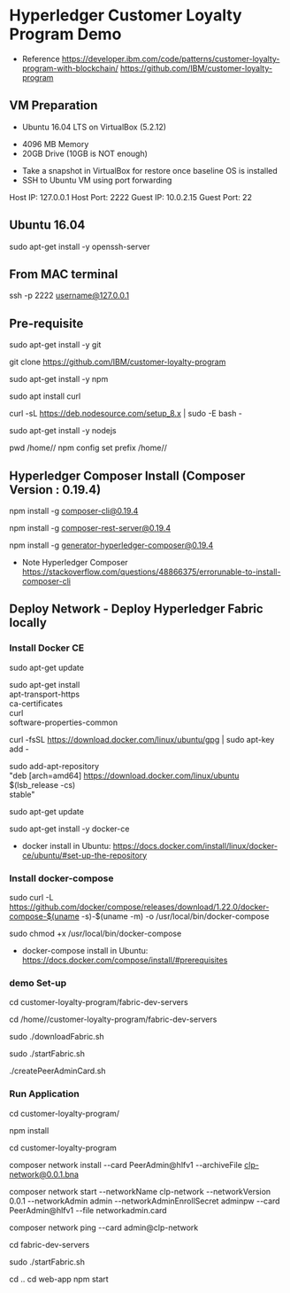 # Hyperledger Customer Loyalty Program Demo

* Reference
https://developer.ibm.com/code/patterns/customer-loyalty-program-with-blockchain/
https://github.com/IBM/customer-loyalty-program

## VM Preparation
* Ubuntu 16.04 LTS on VirtualBox (5.2.12)
- 4096 MB Memory
- 20GB Drive (10GB is NOT enough)
* Take a snapshot in VirtualBox for restore once baseline OS is installed
* SSH to Ubuntu VM using port forwarding

Host IP: 127.0.0.1
Host Port: 2222
Guest IP: 10.0.2.15
Guest Port: 22

## Ubuntu 16.04

sudo apt-get install -y openssh-server

## From MAC terminal

ssh -p 2222 username@127.0.0.1

## Pre-requisite

sudo apt-get install -y git

git clone https://github.com/IBM/customer-loyalty-program

sudo apt-get install -y npm

sudo apt install curl

curl -sL https://deb.nodesource.com/setup_8.x | sudo -E bash -

sudo apt-get install -y nodejs

pwd
/home/<username>/
npm config set prefix /home/<username>/

## Hyperledger Composer Install (Composer Version : 0.19.4)

npm install -g composer-cli@0.19.4

npm install -g composer-rest-server@0.19.4

npm install -g generator-hyperledger-composer@0.19.4

* Note
Hyperledger Composer
https://stackoverflow.com/questions/48866375/errorunable-to-install-composer-cli

## Deploy Network - Deploy Hyperledger Fabric locally

### Install Docker CE

sudo apt-get update

sudo apt-get install \
    apt-transport-https \
    ca-certificates \
    curl \
    software-properties-common

curl -fsSL https://download.docker.com/linux/ubuntu/gpg | sudo apt-key add -

sudo add-apt-repository \
   "deb [arch=amd64] https://download.docker.com/linux/ubuntu \
   $(lsb_release -cs) \
   stable"

sudo apt-get update

sudo apt-get install -y docker-ce

* docker install in Ubuntu: https://docs.docker.com/install/linux/docker-ce/ubuntu/#set-up-the-repository

### Install docker-compose

sudo curl -L https://github.com/docker/compose/releases/download/1.22.0/docker-compose-$(uname -s)-$(uname -m) -o /usr/local/bin/docker-compose

sudo chmod +x /usr/local/bin/docker-compose

* docker-compose install in Ubuntu: https://docs.docker.com/compose/install/#prerequisites

### demo Set-up

cd customer-loyalty-program/fabric-dev-servers

cd /home/<username>/customer-loyalty-program/fabric-dev-servers

sudo ./downloadFabric.sh

sudo ./startFabric.sh

./createPeerAdminCard.sh

### Run Application

cd customer-loyalty-program/

npm install


cd customer-loyalty-program

composer network install --card PeerAdmin@hlfv1 --archiveFile clp-network@0.0.1.bna

composer network start --networkName clp-network --networkVersion 0.0.1 --networkAdmin admin --networkAdminEnrollSecret adminpw --card PeerAdmin@hlfv1 --file networkadmin.card

composer network ping --card admin@clp-network

cd fabric-dev-servers

sudo ./startFabric.sh

cd ..
cd web-app
npm start
